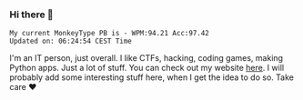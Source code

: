 ### Hi there 👋
<!-- PB START -->
```
My current MonkeyType PB is - WPM:94.21 Acc:97.42
Updated on: 06:24:54 CEST Time
```
<!-- PB END -->
I'm an IT person, just overall. I like CTFs, hacking, coding games, making Python apps. Just a lot of stuff.
You can check out my website [here](https://skill3472.github.io/).
I will probably add some interesting stuff here, when I get the idea to do so. Take care ❤️
